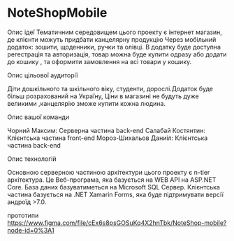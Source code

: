 # NoteShopMobile
Опис ідеї
Тематичним середовищем цього проекту є інтернет магазин, де
клієнти можуть придбати канцелярну продукцію
Через мобільний додаток: зошити, щоденники, ручки та олівці.
В додатку буде доступна регестрація та авторизація, товар можна
буде купити одразу або додати до кошику , та оформити замовлення
на всі товари у кошику. 

Опис цільової аудиторії

Діти дошкільного та шкільного віку, студенти, дорослі.Додаток буде
більш розрахований на Україну, Ціни в магазині не будуть дуже
великими ,канцелярію зможе купити кожна людина.

Опис вашої команди

Чорний Максим: Серверна частина back-end
Салабай Костянтин: Клієнтська частина front-end
Мороз-Шихальов Даниіл: Клієнтська частина back-end

Опис технологій

Основною серверною частиною архітектури цього проекту є n-tier
архітектура. Це Веб-програма, яка базується на WEB API на
ASP.NET Core. База даних базуватиметься на Microsoft SQL Сервер.
Клієнтська частина базується на .NET Xamarin Forms, яка буде
підтримувати версії андроїд >7.0.

прототипи
https://www.figma.com/file/cEx6s8psGOSuKq4X2hnTbk/NoteShop-mobile?node-id=0%3A1
